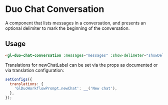 # Duo Chat Conversation

A component that lists messages in a conversation, and presents an optional delimiter to
mark the beginning of the conversation.

## Usage

```html
<gl-duo-chat-conversation :messages="messages" :show-delimeter="showDelimiter" />
```

Translations for newChatLabel can be set via the props as documented or via translation configuration:

```js
setConfigs({
  translations: {
    'GlDuoWorkflowPrompt.newChat': __('New chat'),
  },
});
```
